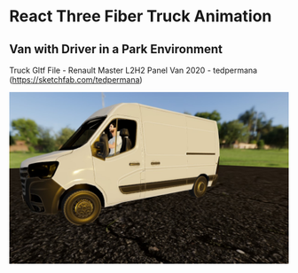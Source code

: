 # React Three Fiber Truck Animation

## Van with Driver in a Park Environment

Truck Gltf File - Renault Master L2H2 Panel Van 2020 - tedpermana (https://sketchfab.com/tedpermana)

![Delivery Truck in a Park](/public/images/Delivery-Truck.jpg)

